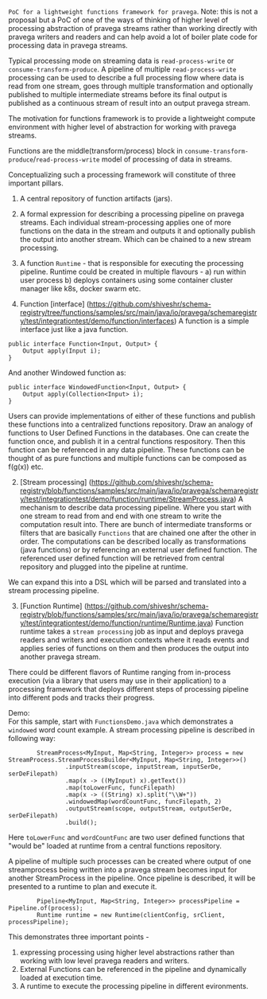 <!--
Copyright (c) Dell Inc., or its subsidiaries. All Rights Reserved.

Licensed under the Apache License, Version 2.0 (the "License");
you may not use this file except in compliance with the License.
You may obtain a copy of the License at

    http://www.apache.org/licenses/LICENSE-2.0
-->

`PoC for a lightweight functions framework for pravega`.
Note: this is not a proposal but a PoC of one of the ways of thinking of higher level of processing abstraction of pravega
streams rather than working directly with pravega writers and readers and can help avoid a lot of boiler plate code for 
processing data in pravega streams. 

Typical processing mode on streaming data is `read-process-write` or `consume-transform-produce`. A pipeline of multiple 
`read-process-write` processing can be used to describe a full processing flow where data is read from one stream, goes through
multiple transformation and optionally published to multiple intermediate streams before its final output is published as a 
continuous stream of result into an output pravega stream. 

The motivation for functions framework is to provide a lightweight compute environment with higher level of abstraction 
for working with pravega streams. 

Functions are the middle(transform/process) block in `consume-transform-produce`/`read-process-write` model of processing of data in streams.

Conceptualizing such a processing framework will constitute of three important pillars. 
1. A central repository of function artifacts (jars).
2. A formal expression for describing a processing pipeline on pravega streams. Each individual stream-processing applies one of more functions on the data in the stream and outputs it and optionally publish the output into another stream. Which can be chained to a new stream processing. 
3. A function `Runtime` - that is responsible for executing the processing pipeline. Runtime could be created in multiple
flavours - a) run within user process b) deploys containers using some container cluster manager like k8s, docker swarm etc. 

1. Function [interface] (https://github.com/shiveshr/schema-registry/tree/functions/samples/src/main/java/io/pravega/schemaregistry/test/integrationtest/demo/function/interfaces) 
A function is a simple interface just like a java function. 
```
public interface Function<Input, Output> {
    Output apply(Input i);
}
```
And another Windowed function as:
```
public interface WindowedFunction<Input, Output> {
    Output apply(Collection<Input> i);
}
```

Users can provide implementations of either of these functions and publish these functions into a centralized functions repository. 
Draw an analogy of functions to User Defined Functions in the databases. 
One can create the function once, and publish it in a central functions respository. Then this function 
can be referenced in any data pipeline. 
These functions can be thought of as pure functions and multiple functions can be composed as f(g(x)) etc.

2. [Stream processing] (https://github.com/shiveshr/schema-registry/blob/functions/samples/src/main/java/io/pravega/schemaregistry/test/integrationtest/demo/function/runtime/StreamProcess.java)
A mechanism to describe data processing pipeline. Where you start with one stream to read from and end with one stream to write the computation result into.
There are bunch of intermediate transforms or filters that are basically `Functions` that are chained one after the other in order. 
The computations can be described locally as transformations (java functions) or by referencing an external user defined function. 
The referenced user defined function will be retrieved from central repository and plugged into the pipeline at runtime. 

We can expand this into a DSL which will be parsed and translated into a stream processing pipeline. 

3. [Function Runtime] (https://github.com/shiveshr/schema-registry/blob/functions/samples/src/main/java/io/pravega/schemaregistry/test/integrationtest/demo/function/runtime/Runtime.java)
Function runtime takes a `stream processing` job as input and deploys pravega readers and writers and execution contexts where it
reads events and applies series of functions on them and then produces the output into another pravega stream. 

There could be different flavors of Runtime ranging from in-process execution (via a library that users may use in their application) 
to a processing framework that deploys different steps of processing pipeline into different pods and tracks their progress. 

Demo:  
For this sample, start with `FunctionsDemo.java` which demonstrates a `windowed` word count example.
A stream processing pipeline is described in following way:
```
        StreamProcess<MyInput, Map<String, Integer>> process = new StreamProcess.StreamProcessBuilder<MyInput, Map<String, Integer>>()
                .inputStream(scope, inputStream, inputSerDe, serDeFilepath)
                .map(x -> ((MyInput) x).getText())
                .map(toLowerFunc, funcFilepath)
                .map(x -> ((String) x).split("\\W+"))
                .windowedMap(wordCountFunc, funcFilepath, 2)
                .outputStream(scope, outputStream, outputSerDe, serDeFilepath)
                .build();               
```        
Here `toLowerFunc` and `wordCountFunc` are two user defined functions that "would be" loaded at runtime from a central functions
repository.

A pipeline of multiple such processes can be created where output of one streamprocess being written into a pravega stream becomes input for another StreamProcess in the pipeline. 
Once pipeline is described, it will be presented to a runtime to plan and execute it.   
```
        Pipeline<MyInput, Map<String, Integer>> processPipeline = Pipeline.of(process);
        Runtime runtime = new Runtime(clientConfig, srClient, processPipeline);
```

This demonstrates three important points -
1. expressing processing using higher level abstractions rather than working with low level pravega readers and writers. 
2. External Functions can be referenced in the pipeline and dynamically loaded at execution time. 
3. A runtime to execute the processing pipeline in different evironments.  

 
